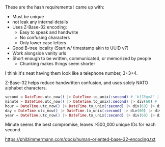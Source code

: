 These are the hash requirements I came up with:
- Must be unique
- not leak any internal details
- Uses Z-Base-32 encoding:
  - Easy to speak and handwrite
  - No confusing characters
  - Only lower case letters
- Good B-tree locality (Start w/ timestamp akin to UUID v7)
- Work alongside vanity urls
- Short enough to be written, communicated, or memorized by people
  - Chunking makes things seem shorter

I think it's neat having them look like a telephone number, 3+3+4.

Z-Base-32 helps reduce handwritten confusion, and uses solely NATO alphabet characters.

```elixir
second = DateTime.utc_now() |> DateTime.to_unix(:second) # 'b178gm8' | div(32**3, 1)
minute = DateTime.utc_now() |> DateTime.to_unix(:second) |> div(60) # '5r7qg' | div(32**5, 60)
hour = DateTime.utc_now() |> DateTime.to_unix(:second) |> div(60) |> div(60) # 'qxp1' | div(32**6, 3600)
day = DateTime.utc_now() |> DateTime.to_unix(:second) |> div(60) |> div(60) |> div(24) # 'ujh' | div(32**7, 86400)
year = DateTime.utc_now() |> DateTime.to_unix(:second) |> div(60) |> div(60) |> div(24) |> div(365) # 'bs' | div(32**8, 31_536_000)
```

Minute seems the best compromise, leaves >500_000 unique IDs for each second.

https://philzimmermann.com/docs/human-oriented-base-32-encoding.txt
